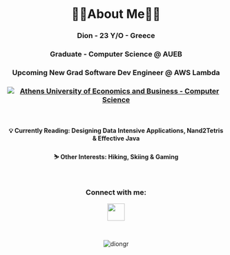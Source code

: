 <h1 align="center"> 👨‍💻About Me👨‍💻 </h1>
<h3 align="center">Dion - 23 Y/O - Greece</h3>
<h3 align="center">Graduate - Computer Science @ AUEB</h3>
<h3 align="center">Upcoming New Grad Software Dev Engineer @ AWS Lambda </h3>
<h3 align="center"><a href="https://www.dept.aueb.gr/en/cs"><img alt="Athens University of Economics and Business - Computer Science" src="https://img.shields.io/badge/AUEB-computer--science-bd173d"></a></h3>
<br>

<h4 align="center">
💡 Currently Reading: Designing Data Intensive Applications, Nand2Tetris & Effective Java</h4>
<h4 align="center">
⛷️ Other Interests: Hiking, Skiing & Gaming</h4>
<br>
<h3 align="center">Connect with me:</h3>
<p align="center">
 <a href="https://www.linkedin.com/in/dion-rigatos/" target="_blank"><img src="https://cdn-icons-png.flaticon.com/512/174/174857.png" height="40" width="40" /></a></p>
<br>

<p align="center"><img align="center" src="https://github-readme-stats.vercel.app/api/top-langs?username=diongr&show_icons=true&locale=en&layout=compact&theme=darcula&hide=jupyter%20notebook,html,tex" alt="diongr" /></p>

